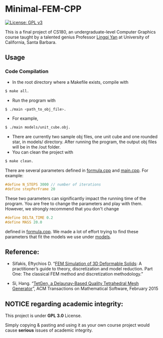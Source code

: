 # Minimal-FEM-CPP
[![License: GPL v3](https://img.shields.io/badge/License-GPL%20v3-blue.svg)](https://www.gnu.org/licenses/gpl-3.0)

This is a final project of CS180, an undergraduate-level Computer Graphics course taught by a talented genius Professor [Lingqi Yan](https://sites.cs.ucsb.edu/~lingqi/) at University of California, Santa Barbara.


## Usage
### Code Compilation
* In the root directory where a Makefile exists, compile with 
```Bash
$ make all.
```
* Run the program with 
```Bash
$ ./main <path_to_obj_file>.
```
* For example, 
```Bash
$ ./main models/unit_cube.obj.
```
* There are currently two sample obj files, one unit cube and one rounded star, in models/ directory. After running the program, the output obj files will be in the /out folder.
* You can clean the project with 
```Bash
$ make clean.
```
There are several parameters defined in [formula.cpp](formula.cpp) and [main.cpp](main.cpp). For example:
```cpp
#define N_STEPS 3000 // number of iterations
#define stepPerFrame 20
```
These two parameters can significantly impact the running time of the program. You are free to change the parameters and play with them. However, we strongly recommend that you don't change
```cpp
#define DELTA_TIME 0.2
#define MASS 20.0
```
defined in [formula.cpp](formula.cpp). We made a lot of effort trying to find these parameters that fit the models we use under [models](models/).

## Reference:
* Sifakis, Eftychios D. “[FEM Simulation of 3D Deformable Solids](http://barbic.usc.edu/femdefo/sifakis-courseNotes-TheoryAndDiscretization.pdf): A practitioner’s guide to theory, discretization and model reduction. Part One: The classical FEM method and discretization methodology.”

* Si, Hang. “[TetGen, a Delaunay-Based Quality Tetrahedral Mesh Generator](https://dl.acm.org/doi/10.1145/2629697)”, ACM Transactions on Mathematical Software, February 2015


## NOTICE regarding academic integrity: 
This project is under **GPL 3.0** License. 

Simply copying & pasting and using it as your own course project would cause **serious** issues of academic integrity. 

